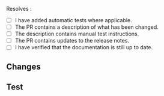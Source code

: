 <!--(
  Copy the id and paste it to the appropriate CLICKUP-<id> / FTRACK-<id> /  SENTRY-<id> / ZENDESK-<id> link.
  Please remember to remove the unused ones.
  
  * CLICKUP-
  * FTRACK-
  * SENTRY-
  * ZENDESK-

-->
Resolves : 

<ADD TASK REFERENCE>

- [ ] I have added automatic tests where applicable.
- [ ] The PR contains a description of what has been changed.
- [ ] The description contains manual test instructions.
- [ ] The PR contains updates to the release notes.
- [ ] I have verified that the documentation is still up to date.

## Changes
<!--
  What are you changing and what is the reason? If there are any UI changes, include a screenshot for the changes.
-->
## Test
<!--
  How should this be tested? Include any requirements on other repositories or environment.
  For bug fixes, include the original reproduction steps.
-->
